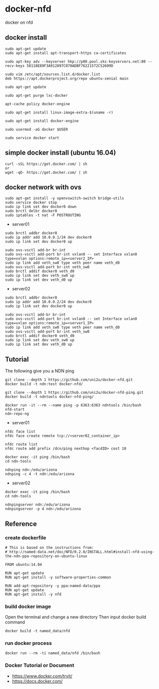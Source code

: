 # docker-nfd
docker on nfd

## docker install

```
sudo apt-get update
sudo apt-get install apt-transport-https ca-certificates

sudo apt-key adv --keyserver hkp://p80.pool.sks-keyservers.net:80 --recv-keys 58118E89F3A912897C070ADBF76221572C52609D

sudo vim /etc/apt/sources.list.d/docker.list
deb https://apt.dockerproject.org/repo ubuntu-xenial main

sudo apt-get update

sudo apt-get purge lxc-docker

apt-cache policy docker-engine

sudo apt-get install linux-image-extra-$(uname -r)

sudo apt-get install docker-engine

sudo usermod -aG docker $USER

sudo service docker start
```

## simple docker install (ubuntu 16.04)

```
curl -sSL https://get.docker.com/ | sh
or
wget -qO- https://get.docker.com/ | sh
```

## docker network with ovs

```
sudo apt-get install -y openvswitch-switch bridge-utils
sudo service docker stop
sudo ip link set dev docker0 down
sudo brctl delbr docker0
sudo iptables -t nat -F POSTROUTING
```

* server01
```
sudo brctl addbr docker0
sudo ip addr add 10.0.0.1/24 dev docker0
sudo ip link set dev docker0 up

sudo ovs-vsctl add-br br-int
sudo ovs-vsctl add-port br-int vxlan0 -- set Interface vxlan0 type=vxlan options:remote_ip=<server2_IP>
sudo ip link add veth_sw0 type veth peer name veth_d0
sudo ovs-vsctl add-port br-int veth_sw0
sudo brctl addif docker0 veth_d0
sudo ip link set dev veth_sw0 up
sudo ip link set dev veth_d0 up
```

* server02
```
sudo brctl addbr docker0
sudo ip addr add 10.0.0.2/24 dev docker0
sudo ip link set dev docker0 up

sudo ovs-vsctl add-br br-int
sudo ovs-vsctl add-port br-int vxlan0 -- set Interface vxlan0 type=vxlan options:remote_ip=<server1_IP>
sudo ip link add veth_sw0 type veth peer name veth_d0
sudo ovs-vsctl add-port br-int veth_sw0
sudo brctl addif docker0 veth_d0
sudo ip link set dev veth_sw0 up
sudo ip link set dev veth_d0 up
```

## Tutorial

The following give you a NDN ping

```
git clone --depth 1 https://github.com/uni2u/docker-nfd.git
docker build -t ndn:test docker-nfd/

git clone --depth 1 https://github.com/uni2u/docker-nfd-ping.git
docker build -t ndntools docker-nfd-ping/

docker run -it --rm --name ping -p 6363:6363 ndntools /bin/bash
nfd-start
ndn-repo-ng
```

* server01

```
nfdc face list
nfdc face create remote tcp://<server02_container_ip>

nfdc route list
nfdc route add prefix /dcn/ping nexthop <facdID> cost 10

docker exec -it ping /bin/bash
cd ndn-tools

ndnping ndn:/edu/arizona
ndnping -c 4 -t ndn:/edu/arizona
```

* server02

```
docker exec -it ping /bin/bash
cd ndn-tools

ndnpingserver ndn:/edu/arizona
ndnpingserver -p 4 ndn:/edu/arizona
```

## Reference

### create dockerfile

```
# This is based on the instructions from:
# http://named-data.net/doc/NFD/0.2.0/INSTALL.html#install-nfd-using-the-ndn-ppa-repository-on-ubuntu-linux

FROM ubuntu:14.04

RUN apt-get update
RUN apt-get install -y software-properties-common

RUN add-apt-repository -y ppa:named-data/ppa
RUN apt-get update
RUN apt-get install -y nfd
```

### build docker image
Open the terminal and change a new directory
Then input docker build command

```
docker build -t named_data/nfd
```

### run docker process

```
docker run --rm -ti named_data/nfd /bin/bash
```

### Docker Tutorial or Document
* https://www.docker.com/tryit/
* https://docs.docker.com/
